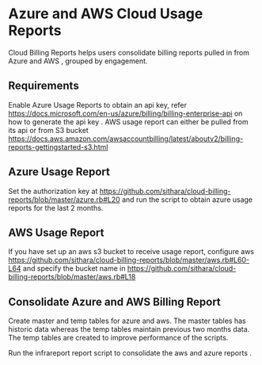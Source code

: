 # Azure and AWS Cloud Usage Reports

Cloud Billing Reports helps users consolidate billing reports pulled in from Azure and AWS , grouped by engagement. 

## Requirements

Enable Azure Usage Reports to obtain an api key, refer https://docs.microsoft.com/en-us/azure/billing/billing-enterprise-api on how to generate the api key . AWS usage report can either be pulled from its api or from S3 bucket https://docs.aws.amazon.com/awsaccountbilling/latest/aboutv2/billing-reports-gettingstarted-s3.html

## Azure Usage Report

Set the authorization key at https://github.com/sithara/cloud-billing-reports/blob/master/azure.rb#L20 and run the script to obtain azure usage reports for the last 2 months.

## AWS Usage Report

If you have set up an aws s3 bucket to receive usage report, configure aws https://github.com/sithara/cloud-billing-reports/blob/master/aws.rb#L60-L64 and specify the bucket name in https://github.com/sithara/cloud-billing-reports/blob/master/aws.rb#L18


## Consolidate Azure and AWS Billing Report

Create master and temp tables for azure and aws. The master tables has historic data whereas the temp tables maintain previous two months data. The temp tables are created to improve performance of the scripts.


Run the infrareport report script to consolidate the aws and azure reports . 


